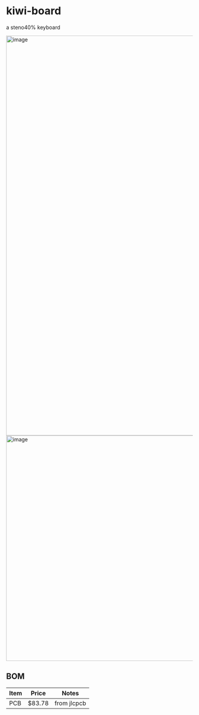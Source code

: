 # kiwi-board
a steno40% keyboard


<img width="1920" height="1080" alt="image" src="https://github.com/user-attachments/assets/2b4a51f6-2061-4b20-b024-4e4b7f415d74" />  
<img width="1367" height="609" alt="image" src="https://github.com/user-attachments/assets/ab3ba2bd-b824-49e7-8cc8-06e99b9d9a5b" />


## BOM

  | Item | Price  | Notes |
  |------|--------|-------|
  | PCB  | $83.78 |from jlcpcb    |
